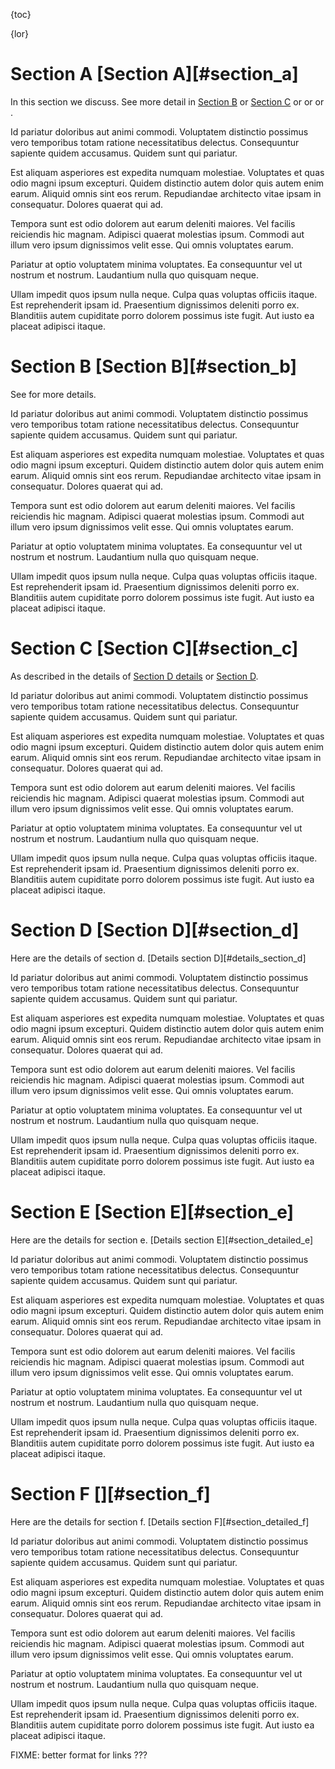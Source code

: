 {toc}

{lor}

# Section A [Section A][#section_a]
In this section we discuss. See more detail in [Section B](#section_b) or [Section C](#section_c) or [](#section_d) or [](#section_e) or [](#section_f).

Id pariatur doloribus aut animi commodi. Voluptatem distinctio possimus vero temporibus totam ratione necessitatibus delectus. Consequuntur sapiente quidem accusamus. Quidem sunt qui pariatur.

Est aliquam asperiores est expedita numquam molestiae. Voluptates et quas odio magni ipsum excepturi. Quidem distinctio autem dolor quis autem enim earum. Aliquid omnis sint eos rerum. Repudiandae architecto vitae ipsam in consequatur. Dolores quaerat qui ad.

Tempora sunt est odio dolorem aut earum deleniti maiores. Vel facilis reiciendis hic magnam. Adipisci quaerat molestias ipsum. Commodi aut illum vero ipsum dignissimos velit esse. Qui omnis voluptates earum.

Pariatur at optio voluptatem minima voluptates. Ea consequuntur vel ut nostrum et nostrum. Laudantium nulla quo quisquam neque.

Ullam impedit quos ipsum nulla neque. Culpa quas voluptas officiis itaque. Est reprehenderit ipsam id. Praesentium dignissimos deleniti porro ex. Blanditiis autem cupiditate porro dolorem possimus iste fugit. Aut iusto ea placeat adipisci itaque.


# Section B [Section B][#section_b]
See [](#section_detailed_e) for more details.

Id pariatur doloribus aut animi commodi. Voluptatem distinctio possimus vero temporibus totam ratione necessitatibus delectus. Consequuntur sapiente quidem accusamus. Quidem sunt qui pariatur.

Est aliquam asperiores est expedita numquam molestiae. Voluptates et quas odio magni ipsum excepturi. Quidem distinctio autem dolor quis autem enim earum. Aliquid omnis sint eos rerum. Repudiandae architecto vitae ipsam in consequatur. Dolores quaerat qui ad.

Tempora sunt est odio dolorem aut earum deleniti maiores. Vel facilis reiciendis hic magnam. Adipisci quaerat molestias ipsum. Commodi aut illum vero ipsum dignissimos velit esse. Qui omnis voluptates earum.

Pariatur at optio voluptatem minima voluptates. Ea consequuntur vel ut nostrum et nostrum. Laudantium nulla quo quisquam neque.

Ullam impedit quos ipsum nulla neque. Culpa quas voluptas officiis itaque. Est reprehenderit ipsam id. Praesentium dignissimos deleniti porro ex. Blanditiis autem cupiditate porro dolorem possimus iste fugit. Aut iusto ea placeat adipisci itaque.

# Section C [Section C][#section_c]
As described in the details of [Section D details](#details_section_d) or [Section D](#section_d).

Id pariatur doloribus aut animi commodi. Voluptatem distinctio possimus vero temporibus totam ratione necessitatibus delectus. Consequuntur sapiente quidem accusamus. Quidem sunt qui pariatur.

Est aliquam asperiores est expedita numquam molestiae. Voluptates et quas odio magni ipsum excepturi. Quidem distinctio autem dolor quis autem enim earum. Aliquid omnis sint eos rerum. Repudiandae architecto vitae ipsam in consequatur. Dolores quaerat qui ad.

Tempora sunt est odio dolorem aut earum deleniti maiores. Vel facilis reiciendis hic magnam. Adipisci quaerat molestias ipsum. Commodi aut illum vero ipsum dignissimos velit esse. Qui omnis voluptates earum.

Pariatur at optio voluptatem minima voluptates. Ea consequuntur vel ut nostrum et nostrum. Laudantium nulla quo quisquam neque.

Ullam impedit quos ipsum nulla neque. Culpa quas voluptas officiis itaque. Est reprehenderit ipsam id. Praesentium dignissimos deleniti porro ex. Blanditiis autem cupiditate porro dolorem possimus iste fugit. Aut iusto ea placeat adipisci itaque.

# Section D [Section D][#section_d]
Here are the details of section d. [Details section D][#details_section_d]

Id pariatur doloribus aut animi commodi. Voluptatem distinctio possimus vero temporibus totam ratione necessitatibus delectus. Consequuntur sapiente quidem accusamus. Quidem sunt qui pariatur.

Est aliquam asperiores est expedita numquam molestiae. Voluptates et quas odio magni ipsum excepturi. Quidem distinctio autem dolor quis autem enim earum. Aliquid omnis sint eos rerum. Repudiandae architecto vitae ipsam in consequatur. Dolores quaerat qui ad.

Tempora sunt est odio dolorem aut earum deleniti maiores. Vel facilis reiciendis hic magnam. Adipisci quaerat molestias ipsum. Commodi aut illum vero ipsum dignissimos velit esse. Qui omnis voluptates earum.

Pariatur at optio voluptatem minima voluptates. Ea consequuntur vel ut nostrum et nostrum. Laudantium nulla quo quisquam neque.

Ullam impedit quos ipsum nulla neque. Culpa quas voluptas officiis itaque. Est reprehenderit ipsam id. Praesentium dignissimos deleniti porro ex. Blanditiis autem cupiditate porro dolorem possimus iste fugit. Aut iusto ea placeat adipisci itaque.

# Section E [Section E][#section_e]
Here are the details for section e. [Details section E][#section_detailed_e]

Id pariatur doloribus aut animi commodi. Voluptatem distinctio possimus vero temporibus totam ratione necessitatibus delectus. Consequuntur sapiente quidem accusamus. Quidem sunt qui pariatur.

Est aliquam asperiores est expedita numquam molestiae. Voluptates et quas odio magni ipsum excepturi. Quidem distinctio autem dolor quis autem enim earum. Aliquid omnis sint eos rerum. Repudiandae architecto vitae ipsam in consequatur. Dolores quaerat qui ad.

Tempora sunt est odio dolorem aut earum deleniti maiores. Vel facilis reiciendis hic magnam. Adipisci quaerat molestias ipsum. Commodi aut illum vero ipsum dignissimos velit esse. Qui omnis voluptates earum.

Pariatur at optio voluptatem minima voluptates. Ea consequuntur vel ut nostrum et nostrum. Laudantium nulla quo quisquam neque.

Ullam impedit quos ipsum nulla neque. Culpa quas voluptas officiis itaque. Est reprehenderit ipsam id. Praesentium dignissimos deleniti porro ex. Blanditiis autem cupiditate porro dolorem possimus iste fugit. Aut iusto ea placeat adipisci itaque.

# Section F [][#section_f]
Here are the details for section f. [Details section F][#section_detailed_f]

Id pariatur doloribus aut animi commodi. Voluptatem distinctio possimus vero temporibus totam ratione necessitatibus delectus. Consequuntur sapiente quidem accusamus. Quidem sunt qui pariatur.

Est aliquam asperiores est expedita numquam molestiae. Voluptates et quas odio magni ipsum excepturi. Quidem distinctio autem dolor quis autem enim earum. Aliquid omnis sint eos rerum. Repudiandae architecto vitae ipsam in consequatur. Dolores quaerat qui ad.

Tempora sunt est odio dolorem aut earum deleniti maiores. Vel facilis reiciendis hic magnam. Adipisci quaerat molestias ipsum. Commodi aut illum vero ipsum dignissimos velit esse. Qui omnis voluptates earum.

Pariatur at optio voluptatem minima voluptates. Ea consequuntur vel ut nostrum et nostrum. Laudantium nulla quo quisquam neque.

Ullam impedit quos ipsum nulla neque. Culpa quas voluptas officiis itaque. Est reprehenderit ipsam id. Praesentium dignissimos deleniti porro ex. Blanditiis autem cupiditate porro dolorem possimus iste fugit. Aut iusto ea placeat adipisci itaque.

FIXME: better format for links ???

<!--

Links:
[Link Text](link "link_title_on_hover")

List of references ?

References:
[[link_name]]
<link_name>
\s(#link_name)
[](#link_name)
[(#link_name)]
[#link_name]
{#link_name}
<#link_name>

List of anchors ? Sorted indexed by section ?

FIXME: check in combination with inht ! at heading end (add custom links)

-->
